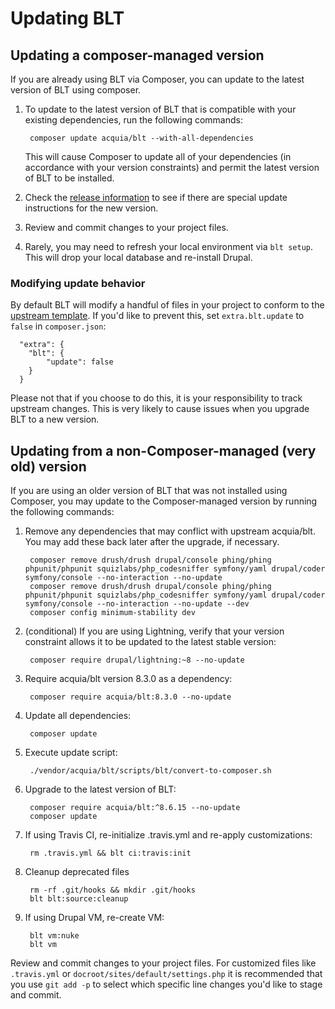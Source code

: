 # Updating BLT

## Updating a composer-managed version

If you are already using BLT via Composer, you can update to the latest version of BLT using composer.

1. To update to the latest version of BLT that is compatible with your existing dependencies, run the following commands:

        composer update acquia/blt --with-all-dependencies

   This will cause Composer to update all of your dependencies (in accordance with your version constraints) and permit the latest version of BLT to be installed.

1. Check the [release information](https://github.com/acquia/blt/releases) to see if there are special update instructions for the new version.
1. Review and commit changes to your project files.
1. Rarely, you may need to refresh your local environment via `blt setup`. This will drop your local database and re-install Drupal.

### Modifying update behavior

By default BLT will modify a handful of files in your project to conform to the [upstream template](https://github.com/acquia/blt/blob/8.x/template). If you'd like to prevent this, set `extra.blt.update` to `false` in `composer.json`:

      "extra": {
        "blt": {
            "update": false
        }
      }

Please not that if you choose to do this, it is your responsibility to track upstream changes. This is very likely to cause issues when you upgrade BLT to a new version.

## Updating from a non-Composer-managed (very old) version

If you are using an older version of BLT that was not installed using Composer, you may update to the Composer-managed version by running the following commands:

1. Remove any dependencies that may conflict with upstream acquia/blt. You may add these back later after the upgrade, if necessary.

        composer remove drush/drush drupal/console phing/phing phpunit/phpunit squizlabs/php_codesniffer symfony/yaml drupal/coder symfony/console --no-interaction --no-update
        composer remove drush/drush drupal/console phing/phing phpunit/phpunit squizlabs/php_codesniffer symfony/yaml drupal/coder symfony/console --no-interaction --no-update --dev
        composer config minimum-stability dev

1. (conditional) If you are using Lightning, verify that your version constraint allows it to be updated to the latest stable version:

        composer require drupal/lightning:~8 --no-update

1. Require acquia/blt version 8.3.0 as a dependency:

        composer require acquia/blt:8.3.0 --no-update

1. Update all dependencies:

        composer update

1. Execute update script:

        ./vendor/acquia/blt/scripts/blt/convert-to-composer.sh

1. Upgrade to the latest version of BLT:

        composer require acquia/blt:^8.6.15 --no-update
        composer update

1. If using Travis CI, re-initialize .travis.yml and re-apply customizations:

        rm .travis.yml && blt ci:travis:init

1. Cleanup deprecated files

        rm -rf .git/hooks && mkdir .git/hooks
        blt blt:source:cleanup

1. If using Drupal VM, re-create VM:

        blt vm:nuke
        blt vm

Review and commit changes to your project files. For customized files like `.travis.yml` or `docroot/sites/default/settings.php` it is recommended that you use `git add -p` to select which specific line changes you'd like to stage and commit.
